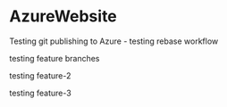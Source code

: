 AzureWebsite
============

Testing git publishing to Azure - testing rebase workflow

testing feature branches

testing feature-2

testing feature-3
